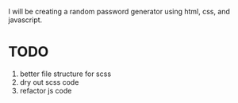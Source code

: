 I will be creating a random password generator using html, css, and javascript.

# TODO

1. better file structure for scss
2. dry out scss code
3. refactor js code 